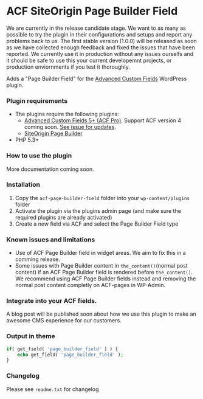 
# ACF SiteOrigin Page Builder Field

We are currently in the release candidate stage. We want to as many as possible to try the plugin in their configurations and setups and report any problems back to us. The first stable version (1.0.0) will be released as soon as we have collected enough feedback and fixed the issues that have been reported. We currently use it in production without any issues ourselfs and it should be safe to use this your current developemnt projects, or production enviornments if you test it thoroughly.

Adds a "Page Builder Field" for the [Advanced Custom Fields](http://wordpress.org/extend/plugins/advanced-custom-fields/) WordPress plugin.

### Plugin requirements

 - The plugins require the following plugins: 
    - [Advanced Custom Fields 5+ (ACF Pro)](http://www.advancedcustomfields.com/). Support ACF version 4 coming soon. [See issue for updates](https://github.com/Angrycreative/ACF-Page-Builder-Field/issues/3).
    - [SiteOrigin Page Builder](https://sv.wordpress.org/plugins/siteorigin-panels/)
 - PHP 5.3+

### How to use the plugin

More documentation coming soon.

### Installation

1. Copy the `acf-page-builder-field` folder into your `wp-content/plugins` folder
2. Activate the plugin via the plugins admin page (and make sure the required plugins are already activated)
3. Create a new field via ACF and select the Page Builder Field type


### Known issues and limitations

 - Use of ACF Page Builder field in widget areas. We aim to fix this in a comming release.
 - Some issues with Page Builder content in `the_content()`(normal post content) if an ACF Page Builder field is rendered before `the_content()`. We recommend using ACF Page Builder fields instead and removing the normal post content completly on ACF-pages in WP-Admin. 


### Integrate into your ACF fields.

A blog post will be published soon about how we use this plugin to make an awesome CMS experience for our customers. 


### Output in theme

```php
if( get_field( 'page_builder_field' ) ) {
    echo get_field( 'page_builder_field' );
}
```


### Changelog
Please see `readme.txt` for changelog
